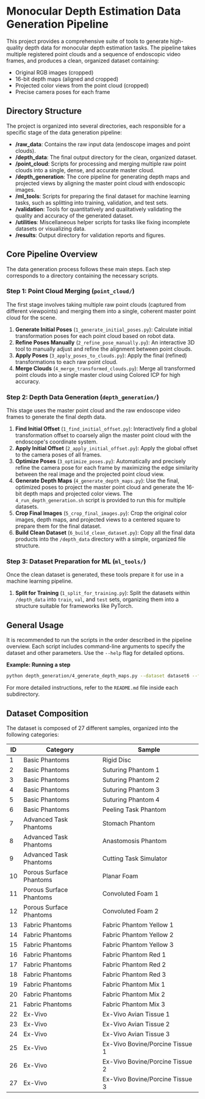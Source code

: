 # Monocular Depth Estimation Data Generation Pipeline

This project provides a comprehensive suite of tools to generate high-quality depth data for monocular depth estimation tasks. The pipeline takes multiple registered point clouds and a sequence of endoscopic video frames, and produces a clean, organized dataset containing:

*   Original RGB images (cropped)
*   16-bit depth maps (aligned and cropped)
*   Projected color views from the point cloud (cropped)
*   Precise camera poses for each frame

## Directory Structure

The project is organized into several directories, each responsible for a specific stage of the data generation pipeline:

*   **/raw_data**: Contains the raw input data (endoscope images and point clouds).
*   **/depth_data**: The final output directory for the clean, organized dataset.
*   **/point\_cloud**: Scripts for processing and merging multiple raw point clouds into a single, dense, and accurate master cloud.
*   **/depth\_generation**: The core pipeline for generating depth maps and projected views by aligning the master point cloud with endoscopic images.
*   **/ml\_tools**: Scripts for preparing the final dataset for machine learning tasks, such as splitting into training, validation, and test sets.
*   **/validation**: Tools for quantitatively and qualitatively validating the quality and accuracy of the generated dataset.
*   **/utilities**: Miscellaneous helper scripts for tasks like fixing incomplete datasets or visualizing data.
*   **/results**: Output directory for validation reports and figures.

## Core Pipeline Overview

The data generation process follows these main steps. Each step corresponds to a directory containing the necessary scripts.

### Step 1: Point Cloud Merging (`point_cloud/`)

The first stage involves taking multiple raw point clouds (captured from different viewpoints) and merging them into a single, coherent master point cloud for the scene.

1.  **Generate Initial Poses** (`1_generate_initial_poses.py`): Calculate initial transformation poses for each point cloud based on robot data.
2.  **Refine Poses Manually** (`2_refine_pose_manually.py`): An interactive 3D tool to manually adjust and refine the alignment between point clouds.
3.  **Apply Poses** (`3_apply_poses_to_clouds.py`): Apply the final (refined) transformations to each raw point cloud.
4.  **Merge Clouds** (`4_merge_transformed_clouds.py`): Merge all transformed point clouds into a single master cloud using Colored ICP for high accuracy.

### Step 2: Depth Data Generation (`depth_generation/`)

This stage uses the master point cloud and the raw endoscope video frames to generate the final depth data.

1.  **Find Initial Offset** (`1_find_initial_offset.py`): Interactively find a global transformation offset to coarsely align the master point cloud with the endoscope's coordinate system.
2.  **Apply Initial Offset** (`2_apply_initial_offset.py`): Apply the global offset to the camera poses of all frames.
3.  **Optimize Poses** (`3_optimize_poses.py`): Automatically and precisely refine the camera pose for each frame by maximizing the edge similarity between the real image and the projected point cloud view.
4.  **Generate Depth Maps** (`4_generate_depth_maps.py`): Use the final, optimized poses to project the master point cloud and generate the 16-bit depth maps and projected color views. The `4_run_depth_generation.sh` script is provided to run this for multiple datasets.
5.  **Crop Final Images** (`5_crop_final_images.py`): Crop the original color images, depth maps, and projected views to a centered square to prepare them for the final dataset.
6.  **Build Clean Dataset** (`6_build_clean_dataset.py`): Copy all the final data products into the `/depth_data` directory with a simple, organized file structure.

### Step 3: Dataset Preparation for ML (`ml_tools/`)

Once the clean dataset is generated, these tools prepare it for use in a machine learning pipeline.

1.  **Split for Training** (`1_split_for_training.py`): Split the datasets within `/depth_data` into `train`, `val`, and `test` sets, organizing them into a structure suitable for frameworks like PyTorch.

## General Usage

It is recommended to run the scripts in the order described in the pipeline overview. Each script includes command-line arguments to specify the dataset and other parameters. Use the `--help` flag for detailed options.

**Example: Running a step**
```bash
python depth_generation/4_generate_depth_maps.py --dataset dataset6 --frame_start 0 --frame_end 511 --quality fine
```

For more detailed instructions, refer to the `README.md` file inside each subdirectory.

## Dataset Composition

The dataset is composed of 27 different samples, organized into the following categories:

| ID | Category                   | Sample                           |
|----|----------------------------|----------------------------------|
| 1  | Basic Phantoms             | Rigid Disc                       |
| 2  | Basic Phantoms             | Suturing Phantom 1               |
| 3  | Basic Phantoms             | Suturing Phantom 2               |
| 4  | Basic Phantoms             | Suturing Phantom 3               |
| 5  | Basic Phantoms             | Suturing Phantom 4               |
| 6  | Basic Phantoms             | Peeling Task Phantom             |
| 7  | Advanced Task Phantoms     | Stomach Phantom                  |
| 8  | Advanced Task Phantoms     | Anastomosis Phantom              |
| 9  | Advanced Task Phantoms     | Cutting Task Simulator           |
| 10 | Porous Surface Phantoms    | Planar Foam                      |
| 11 | Porous Surface Phantoms    | Convoluted Foam 1                |
| 12 | Porous Surface Phantoms    | Convoluted Foam 2                |
| 13 | Fabric Phantoms            | Fabric Phantom Yellow 1          |
| 14 | Fabric Phantoms            | Fabric Phantom Yellow 2          |
| 15 | Fabric Phantoms            | Fabric Phantom Yellow 3          |
| 16 | Fabric Phantoms            | Fabric Phantom Red 1             |
| 17 | Fabric Phantoms            | Fabric Phantom Red 2             |
| 18 | Fabric Phantoms            | Fabric Phantom Red 3             |
| 19 | Fabric Phantoms            | Fabric Phantom Mix 1             |
| 20 | Fabric Phantoms            | Fabric Phantom Mix 2             |
| 21 | Fabric Phantoms            | Fabric Phantom Mix 3             |
| 22 | Ex-Vivo                    | Ex-Vivo Avian Tissue 1           |
| 23 | Ex-Vivo                    | Ex-Vivo Avian Tissue 2           |
| 24 | Ex-Vivo                    | Ex-Vivo Avian Tissue 3           |
| 25 | Ex-Vivo                    | Ex-Vivo Bovine/Porcine Tissue 1  |
| 26 | Ex-Vivo                    | Ex-Vivo Bovine/Porcine Tissue 2  |
| 27 | Ex-Vivo                    | Ex-Vivo Bovine/Porcine Tissue 3  |
